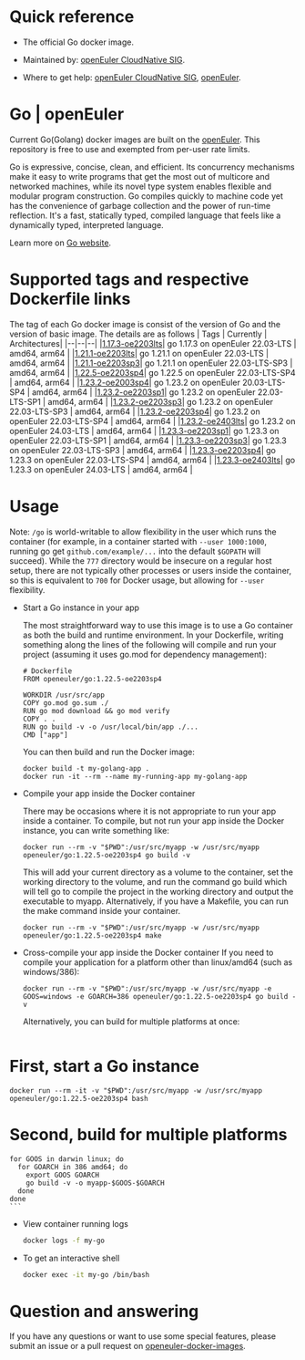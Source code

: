 # Quick reference

- The official Go docker image.

- Maintained by: [openEuler CloudNative SIG](https://gitee.com/openeuler/cloudnative).

- Where to get help: [openEuler CloudNative SIG](https://gitee.com/openeuler/cloudnative), [openEuler](https://gitee.com/openeuler/community).

# Go | openEuler

Current Go(Golang) docker images are built on the [openEuler](https://repo.openeuler.org/). This repository is free to use and exempted from per-user rate limits.

Go is expressive, concise, clean, and efficient. Its concurrency mechanisms make it easy to write programs that get the most out of multicore and networked machines, while its novel type system enables flexible and modular program construction. Go compiles quickly to machine code yet has the convenience of garbage collection and the power of run-time reflection. It's a fast, statically typed, compiled language that feels like a dynamically typed, interpreted language.

Learn more on [Go website](https://go.dev/doc/).

# Supported tags and respective Dockerfile links

The tag of each Go docker image is consist of the version of Go and the version of basic image. The details are as follows
| Tags | Currently |  Architectures|
|--|--|--|
|[1.17.3-oe2203lts](https://gitee.com/openeuler/openeuler-docker-images/blob/master/go/1.17.3/22.03-lts/Dockerfile)| go 1.17.3 on openEuler 22.03-LTS | amd64, arm64 |
|[1.21.1-oe2203lts](https://gitee.com/openeuler/openeuler-docker-images/blob/master/go/1.21.1/22.03-lts/Dockerfile)| go 1.21.1 on openEuler 22.03-LTS | amd64, arm64 |
|[1.21.1-oe2203sp3](https://gitee.com/openeuler/openeuler-docker-images/blob/master/go/1.21.1/22.03-lts-sp3/Dockerfile)| go 1.21.1 on openEuler 22.03-LTS-SP3 | amd64, arm64 |
|[1.22.5-oe2203sp4](https://gitee.com/openeuler/openeuler-docker-images/blob/master/go/1.22.5/22.03-lts-sp4/Dockerfile)| go 1.22.5 on openEuler 22.03-LTS-SP4 | amd64, arm64 |
|[1.23.2-oe2003sp4](https://gitee.com/openeuler/openeuler-docker-images/blob/master/go/1.23.2/20.03-lts-sp4/Dockerfile)| go 1.23.2 on openEuler 20.03-LTS-SP4 | amd64, arm64 |
|[1.23.2-oe2203sp1](https://gitee.com/openeuler/openeuler-docker-images/blob/master/go/1.23.2/22.03-lts-sp1/Dockerfile)| go 1.23.2 on openEuler 22.03-LTS-SP1 | amd64, arm64 |
|[1.23.2-oe2203sp3](https://gitee.com/openeuler/openeuler-docker-images/blob/master/go/1.23.2/22.03-lts-sp3/Dockerfile)| go 1.23.2 on openEuler 22.03-LTS-SP3 | amd64, arm64 |
|[1.23.2-oe2203sp4](https://gitee.com/openeuler/openeuler-docker-images/blob/master/go/1.23.2/22.03-lts-sp4/Dockerfile)| go 1.23.2 on openEuler 22.03-LTS-SP4 | amd64, arm64 |
|[1.23.2-oe2403lts](https://gitee.com/openeuler/openeuler-docker-images/blob/master/go/1.23.2/24.03-lts/Dockerfile)| go 1.23.2 on openEuler 24.03-LTS | amd64, arm64 |
|[1.23.3-oe2203sp1](https://gitee.com/openeuler/openeuler-docker-images/blob/master/go/1.23.3/22.03-lts-sp1/Dockerfile)| go 1.23.3 on openEuler 22.03-LTS-SP1 | amd64, arm64 |
|[1.23.3-oe2203sp3](https://gitee.com/openeuler/openeuler-docker-images/blob/master/go/1.23.3/22.03-lts-sp3/Dockerfile)| go 1.23.3 on openEuler 22.03-LTS-SP3 | amd64, arm64 |
|[1.23.3-oe2203sp4](https://gitee.com/openeuler/openeuler-docker-images/blob/master/go/1.23.3/22.03-lts-sp4/Dockerfile)| go 1.23.3 on openEuler 22.03-LTS-SP4 | amd64, arm64 |
|[1.23.3-oe2403lts](https://gitee.com/openeuler/openeuler-docker-images/blob/master/go/1.23.3/24.03-lts/Dockerfile)| go 1.23.3 on openEuler 24.03-LTS | amd64, arm64 |

# Usage

Note: `/go` is world-writable to allow flexibility in the user which runs the container (for example, in a container started with `--user 1000:1000`, running go get `github.com/example/...` into the default `$GOPATH` will succeed). While the `777` directory would be insecure on a regular host setup, there are not typically other processes or users inside the container, so this is equivalent to `700` for Docker usage, but allowing for `--user` flexibility.
  
  - Start a Go instance in your app
  
    The most straightforward way to use this image is to use a Go container as both the build and runtime environment. In your Dockerfile, writing something along the lines of the following will compile and run your project (assuming it uses go.mod for dependency management):
    
    ```
    # Dockerfile
    FROM openeuler/go:1.22.5-oe2203sp4
    
    WORKDIR /usr/src/app
    COPY go.mod go.sum ./
    RUN go mod download && go mod verify
    COPY . .
    RUN go build -v -o /usr/local/bin/app ./...
    CMD ["app"]
    ```
  
    You can then build and run the Docker image:
    ```
    docker build -t my-golang-app .
    docker run -it --rm --name my-running-app my-golang-app
    ```
        
 - Compile your app inside the Docker container

    There may be occasions where it is not appropriate to run your app inside a container. To compile, but not run your app inside the Docker instance, you can write something like:
    ```
    docker run --rm -v "$PWD":/usr/src/myapp -w /usr/src/myapp openeuler/go:1.22.5-oe2203sp4 go build -v
    ```
    This will add your current directory as a volume to the container, set the working directory to the volume, and run the command go build which will tell go to compile the project in the working directory and output the executable to myapp. Alternatively, if you have a Makefile, you can run the make command inside your container.
    ```
    docker run --rm -v "$PWD":/usr/src/myapp -w /usr/src/myapp openeuler/go:1.22.5-oe2203sp4 make
    ```

  - Cross-compile your app inside the Docker container
    If you need to compile your application for a platform other than linux/amd64 (such as windows/386):
    ```
    docker run --rm -v "$PWD":/usr/src/myapp -w /usr/src/myapp -e GOOS=windows -e GOARCH=386 openeuler/go:1.22.5-oe2203sp4 go build -v
    ```
    Alternatively, you can build for multiple platforms at once:
	```bash

  # First, start a Go instance
	docker run --rm -it -v "$PWD":/usr/src/myapp -w /usr/src/myapp openeuler/go:1.22.5-oe2203sp4 bash

  # Second, build for multiple platforms
	for GOOS in darwin linux; do
	  for GOARCH in 386 amd64; do
	    export GOOS GOARCH
	    go build -v -o myapp-$GOOS-$GOARCH
	  done
	done
	```

- View container running logs

	```bash
	docker logs -f my-go
	```

- To get an interactive shell

	```bash
	docker exec -it my-go /bin/bash
	```

# Question and answering
If you have any questions or want to use some special features, please submit an issue or a pull request on [openeuler-docker-images](https://gitee.com/openeuler/openeuler-docker-images).